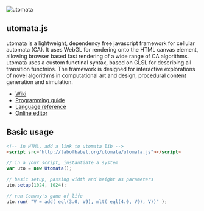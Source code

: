 ![utomata](https://github.com/soogbet/utomata.js/raw/master/documentation/utomataBanner.png "utomata")

## utomata.js

utomata is a lightweight, dependency free javascript framework for cellular automata (CA). It uses WebGL for rendering onto the HTML canvas element, allowing browser based fast rendering of a wide range of CA algorithms. utomata uses a custom functinal syntax, based on GLSL for describing all transition functnios. The framework is designed for interactive explorations of novel algorithms in computational art and design, procedural content generation and simulation.

* [Wiki](https://github.com/soogbet/utomata.js/wiki)
* [Programming guide](https://github.com/soogbet/utomata.js/wiki/Programming-guide)
* [Language reference](https://github.com/soogbet/utomata.js/wiki/Language-reference)
* [Online editor](http://labofbabel.org/utomata)

## Basic usage

```html
<!-- in HTML, add a link to utomata lib -->
<script src="http://labofbabel.org/utomata/utomata.js"></script>
```

```javascript
// in a your script, instantiate a system
var uto = new Utomata();

// basic setup, passing width and height as parameters
uto.setup(1024, 1024);

// run Conway's game of life
uto.run( "V = add( eql(3.0, V9), mlt( eql(4.0, V9), V))" );

```
